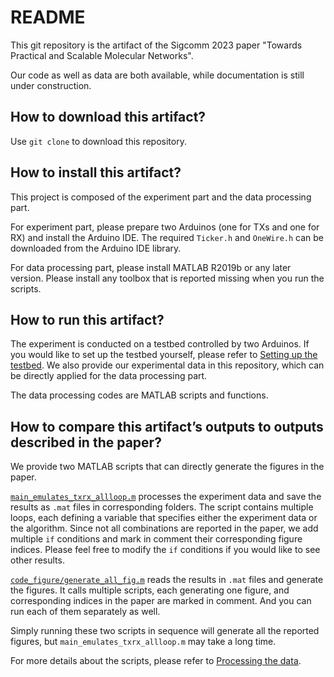 # README

This git repository is the artifact of the Sigcomm 2023 paper "Towards Practical and Scalable Molecular Networks".

Our code as well as data are both available, while documentation is still under construction.

## How to download this artifact?

Use `git clone` to download this repository.

## How to install this artifact?

This project is composed of the experiment part and the data processing part.

For experiment part, please prepare two Arduinos (one for TXs and one for RX) and install the Arduino IDE. The required `Ticker.h` and `OneWire.h` can be downloaded from the Arduino IDE library.

For data processing part, please install MATLAB R2019b or any later version. Please install any toolbox that is reported missing when you run the scripts.

## How to run this artifact?

The experiment is conducted on a testbed controlled by two Arduinos. If you would like to set up the testbed yourself, please refer to [Setting up the testbed](/documentation/testbed.md). We also provide our experimental data in this repository, which can be directly applied for the data processing part.

The data processing codes are MATLAB scripts and functions.

## How to compare this artifact’s outputs to outputs described in the paper?

We provide two MATLAB scripts that can directly generate the figures in the paper.

[`main_emulates_txrx_allloop.m`](/main_emulates_txrx_allloop.m) processes the experiment data and save the results as `.mat` files in corresponding folders. The script contains multiple loops, each defining a variable that specifies either the experiment data or the algorithm. Since not all combinations are reported in the paper, we add multiple `if` conditions and mark in comment their corresponding figure indices. Please feel free to modify the `if` conditions if you would like to see other results.

[`code_figure/generate_all_fig.m`](/code_figure/generate_all_fig.m) reads the results in `.mat` files and generate the figures. It calls multiple scripts, each generating one figure, and corresponding indices in the paper are marked in comment. And you can run each of them separately as well.

Simply running these two scripts in sequence will generate all the reported figures, but `main_emulates_txrx_allloop.m` may take a long time. 

For more details about  the scripts, please refer to [Processing the data](/documentation/data_process.md).
